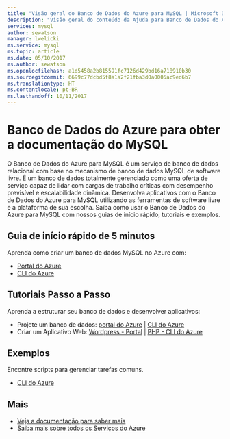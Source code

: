 ```yaml
---
title: "Visão geral do Banco de Dados do Azure para MySQL | Microsoft Docs"
description: "Visão geral do conteúdo da Ajuda para Banco de Dados do Azure para MySQL no portal do Azure"
services: mysql
author: sewatson
manager: lwelicki
ms.service: mysql
ms.topic: article
ms.date: 05/10/2017
ms.author: sewatson
ms.openlocfilehash: a1d5458a2b815591fc7126d429bd16a718910b30
ms.sourcegitcommit: 6699c77dcbd5f8a1a2f21fba3d0a0005ac9ed6b7
ms.translationtype: HT
ms.contentlocale: pt-BR
ms.lasthandoff: 10/11/2017
---
```

# <a name="azure-database-for-mysql-documentation"></a>Banco de Dados do Azure para obter a documentação do MySQL

O Banco de Dados do Azure para MySQL é um serviço de banco de dados relacional com base no mecanismo de banco de dados MySQL de software livre.  É um banco de dados totalmente gerenciado como uma oferta de serviço capaz de lidar com cargas de trabalho críticas com desempenho previsível e escalabilidade dinâmica. Desenvolva aplicativos com o Banco de Dados do Azure para MySQL utilizando as ferramentas de software livre e a plataforma de sua escolha. Saiba como usar o Banco de Dados do Azure para MySQL com nossos guias de início rápido, tutoriais e exemplos.

## <a name="5-minute-quickstarts"></a>Guia de início rápido de 5 minutos

Aprenda como criar um banco de dados MySQL no Azure com:

- [Portal do Azure](/azure/mysql/quickstart-create-mysql-server-database-using-azure-portal)
- [CLI do Azure](/azure/mysql/quickstart-create-mysql-server-database-using-azure-cli)

## <a name="step-by-step-tutorials"></a>Tutoriais Passo a Passo

Aprenda a estruturar seu banco de dados e desenvolver aplicativos:

- Projete um banco de dados: [portal do Azure](/azure/mysql/tutorial-design-database-using-portal) |  [CLI do Azure](/azure/mysql/tutorial-design-database-using-cli)
- Criar um Aplicativo Web: [Wordpress - Portal](https://portal.azure.com/#create/WordPress.WordPress) |  [PHP - CLI do Azure](/azure/app-service/app-service-web-tutorial-php-mysql?toc=%2fazure%2fmysql%2ftoc.json)

## <a name="samples"></a>Exemplos 

Encontre scripts para gerenciar tarefas comuns.

- [CLI do Azure](/azure/mysql/reference-azure-cli)

## <a name="more"></a>Mais

- [Veja a documentação para saber mais](/azure/mysql/index)
- [Saiba mais sobre todos os Serviços do Azure](https://aka.ms/j3wr7y)